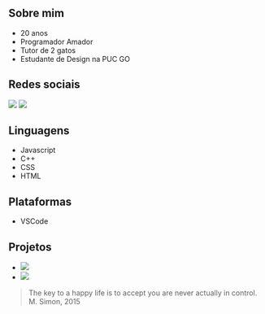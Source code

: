 ## Sobre mim

- 20 anos
- Programador Amador
- Tutor de 2 gatos
- Estudante de Design na PUC GO

## Redes sociais
[![](https://img.shields.io/badge/Instagram-696969?style=for-the-badge&logo=instagram&logoColor=black)](https://www.instagram.com/furoppoart/) 
[![](https://img.shields.io/badge/Discord-696969?style=for-the-badge&logo=discord&logoColor=black)](https://discord.com/invite/RqxP8ykRJf)

## Linguagens
- Javascript
- C++
- CSS
- HTML

## Plataformas
- VSCode

## Projetos
- ![](https://img.shields.io/badge/bots-Yoshikage_Kira_&_Miss_All_Sunday-696969?style=for-the-badge&logo=discord&logoColor=black)
- [![](https://img.shields.io/badge/frop.info-696969?style=for-the-badge&logo=Firefox-Browser&logoColor=black)](https://frop.info)


> The key to a happy life is to accept you are never actually in control.  
> M. Simon, 2015
